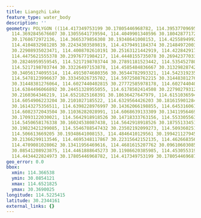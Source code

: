 ```yaml
---
title: Liangzhi Lake
feature_type: water_body
description: ''
geometry: POLYGON ((114.417349753199 30.17805446968782, 114.3953770969591 30.1174904436838,
  114.3692845676607 30.13055641739594, 114.4049901340596 30.18042877172382, 114.3665379856308
  30.1768672972136, 114.3665379856308 30.19348641008153, 114.4255894992979 30.20060802858988,
  114.4104832981285 30.22434303589819, 114.4379491184374 30.2148497200354, 114.4365758274179
  30.22908935023471, 114.4008702610191 30.25163121442919, 114.4228429172589 30.27298189465607,
  114.4475621555378 30.23976771984217, 114.4448155735078 30.26942377033908, 114.4640416477267
  30.28246959559545, 114.5217198703744 30.27891181523442, 114.5354527805333 30.30025656222118,
  114.5217198703744 30.33226497153878, 114.4585484836667 30.31329828742441, 114.4420689914778
  30.34056174095514, 114.4915074680356 30.36544782993321, 114.5423192356038 30.36900246873152,
  114.5478123996637 30.33345026735702, 114.5972508762215 30.31448381276064, 114.6288365695798
  30.31448381276064, 114.6027440402815 30.27772585978178, 114.6027440402815 30.25993480834576,
  114.6384496066892 30.24451328955055, 114.6178502414508 30.22790279312748, 114.6411961887192
  30.2160364346219, 114.6521825168391 30.18636427647979, 114.6151036594209 30.21722313489308,
  114.6054906223204 30.2101027185522, 114.6329564426203 30.18161590128492, 114.6178502414508
  30.16143275356511, 114.6398228976997 30.14362066198855, 114.6453160617597 30.11511462636168,
  114.6082372043504 30.11036282028991, 114.6068639133309 30.13411956469616, 114.5766515109921
  30.17093122030021, 114.5642918918526 30.14718333763156, 114.5533055637327 30.1174904436838,
  114.5450658176338 30.16024538087438, 114.5642918918526 30.18755133451441, 114.5574254367732
  30.19823421299085, 114.5546788547432 30.23502192099273, 114.509360251235 30.2089159323988,
  114.506613669205 30.19348641008153, 114.4846410129561 30.19942112794567, 114.4997472141255
  30.21366299113546, 114.4695348117867 30.22315642152135, 114.4626683567072 30.17568011043674,
  114.4709081028062 30.13411956469616, 114.4681615207762 30.09610603085018, 114.4434422824973
  30.08541208923875, 114.4461888645273 30.11986620385985, 114.4530553196068 30.13768258337422,
  114.4434422824973 30.17805446968782, 114.417349753199 30.17805446968782))
geo_error: 0.0
bbox:
  xmin: 114.366538
  ymin: 30.0854121
  xmax: 114.6521825
  ymax: 30.3690025
longitude: 114.5225415
latitude: 30.2344161
external_links: {}
---
```

